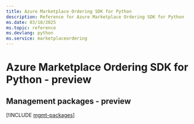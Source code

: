 ```yaml
---
title: Azure Marketplace Ordering SDK for Python
description: Reference for Azure Marketplace Ordering SDK for Python
ms.date: 03/18/2025
ms.topic: reference
ms.devlang: python
ms.service: marketplaceordering
---
```

# Azure Marketplace Ordering SDK for Python - preview

## Management packages - preview
[!INCLUDE [mgmt-packages](marketplace-ordering-mgmt-index.md)]